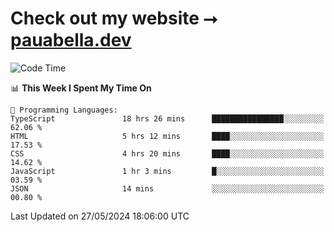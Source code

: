 # Check out my website ⭢ [pauabella.dev](https://pauabella.dev)

<!--START_SECTION:waka-->
![Code Time](http://img.shields.io/badge/Code%20Time-3%2C385%20hrs%2050%20mins-blue)

📊 **This Week I Spent My Time On** 

```text
💬 Programming Languages: 
TypeScript               18 hrs 26 mins      ████████████████░░░░░░░░░   62.06 % 
HTML                     5 hrs 12 mins       ████░░░░░░░░░░░░░░░░░░░░░   17.53 % 
CSS                      4 hrs 20 mins       ████░░░░░░░░░░░░░░░░░░░░░   14.62 % 
JavaScript               1 hr 3 mins         █░░░░░░░░░░░░░░░░░░░░░░░░   03.59 % 
JSON                     14 mins             ░░░░░░░░░░░░░░░░░░░░░░░░░   00.80 % 
```


 Last Updated on 27/05/2024 18:06:00 UTC
<!--END_SECTION:waka-->
